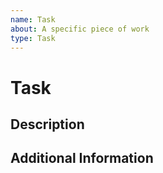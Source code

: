 ```yaml
---
name: Task
about: A specific piece of work
type: Task
---
```


# Task

## Description
<!-- Description of what needs to be done. -->

## Additional Information
<!-- Give additional relevant information, links to existing issues or PRs, etc. -->
